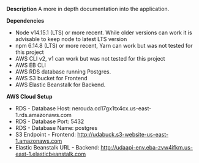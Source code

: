 **Description**
A more in depth documentation into the application.

**Dependencies**
- Node v14.15.1 (LTS) or more recent. While older versions can work it is advisable to keep node to latest LTS version
- npm 6.14.8 (LTS) or more recent, Yarn can work but was not tested for this project
- AWS CLI v2, v1 can work but was not tested for this project
- AWS EB CLI
- AWS RDS database running Postgres.
- AWS S3 bucket for Frontend
- AWS Elastic Beanstalk for Backend.

**AWS Cloud Setup**

* RDS - Database Host: nerouda.cd17gx1tx4cx.us-east-1.rds.amazonaws.com
* RDS - Database Port: 5432
* RDS - Database Name: postgres
* S3 Endpoint - Frontend: http://udabuck.s3-website-us-east-1.amazonaws.com
* Elastic Beanstalk URL - Backend: http://udaapi-env.eba-zvw4ifkm.us-east-1.elasticbeanstalk.com
